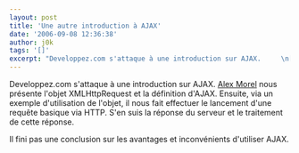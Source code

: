 ```yaml
---
layout: post
title: 'Une autre introduction à AJAX'
date: '2006-09-08 12:36:38'
author: j0k
tags: '[]'
excerpt: "Developpez.com s'attaque à une introduction sur AJAX.     \n[Alex Morel](http://alexmorel.developpez.com/tutoriel/developpement-web/javascript/ajax/introduction/) nous présente l'objet XMLHttpRequest et la définition d'AJAX.   Ensuite, via un exemple d'utilisation de l'objet, il nous fait effectuer le lancement d'une requête basique via HTTP. S'en      …"
---
```


Developpez.com s'attaque à une introduction sur AJAX.
[Alex Morel](http://alexmorel.developpez.com/tutoriel/developpement-web/javascript/ajax/introduction/) nous présente l'objet XMLHttpRequest et la définition d'AJAX.   Ensuite, via un exemple d'utilisation de l'objet, il nous fait effectuer le lancement d'une requête basique via HTTP. S'en suis la réponse du serveur et le traitement de cette réponse.

Il fini pas une conclusion sur les avantages et inconvénients d'utiliser AJAX.
